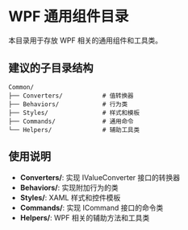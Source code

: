 # WPF 通用组件目录

本目录用于存放 WPF 相关的通用组件和工具类。

## 建议的子目录结构

```
Common/
├── Converters/           # 值转换器
├── Behaviors/            # 行为类
├── Styles/               # 样式和模板
├── Commands/             # 通用命令
└── Helpers/              # 辅助工具类
```

## 使用说明

- **Converters/**: 实现 IValueConverter 接口的转换器
- **Behaviors/**: 实现附加行为的类
- **Styles/**: XAML 样式和控件模板
- **Commands/**: 实现 ICommand 接口的命令类
- **Helpers/**: WPF 相关的辅助方法和工具类 